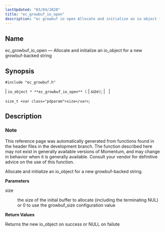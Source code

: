 ```yaml
---
lastUpdated: "03/04/2020"
title: "ec_growbuf_io_open"
description: "ec growbuf io open Allocate and initialize an io object for a new growbuf backed string io object ec growbuf io open size size t size This reference page was automatically generated from functions found in the header files in the development branch The function described here may not exist..."
---
```


<a name="apis.ec_growbuf_io_open"></a> 
## Name

ec_growbuf_io_open — Allocate and initialize an io_object for a new growbuf-backed string

## Synopsis

`#include "ec_growbuf.h"`

| `io_object * **ec_growbuf_io_open** (` | <var class="pdparam">size</var>`)`; |   |

`size_t <var class="pdparam">size</var>`;<a name="idp48055840"></a> 
## Description

### Note

This reference page was automatically generated from functions found in the header files in the development branch. The function described here may not exist in generally available versions of Momentum, and may change in behavior when it is generally available. Consult your vendor for definitive advice on the use of this function.

Allocate and initialize an io_object for a new growbuf-backed string.

**<a name="idp48058736"></a> Parameters**

<dl class="variablelist">

<dt>size</dt>

<dd>

the size of the initial buffer to allocate (including the terminating NUL) or 0 to use the growbuf_size configuration value

</dd>

</dl>

**<a name="idp48061600"></a> Return Values**

Returns the new io_object on success or NULL on failute